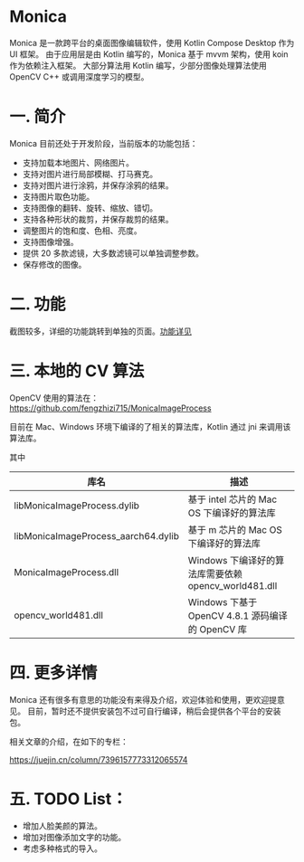 # Monica
Monica 是一款跨平台的桌面图像编辑软件，使用 Kotlin Compose Desktop 作为 UI 框架。 由于应用层是由 Kotlin 编写的，Monica 基于 mvvm 架构，使用 koin 作为依赖注入框架。 大部分算法用 Kotlin 编写，少部分图像处理算法使用 OpenCV C++ 或调用深度学习的模型。

# 一. 简介
Monica 目前还处于开发阶段，当前版本的功能包括：

* 支持加载本地图片、网络图片。
* 支持对图片进行局部模糊、打马赛克。
* 支持对图片进行涂鸦，并保存涂鸦的结果。
* 支持图片取色功能。
* 支持图像的翻转、旋转、缩放、错切。
* 支持各种形状的裁剪，并保存裁剪的结果。
* 调整图片的饱和度、色相、亮度。
* 支持图像增强。
* 提供 20 多款滤镜，大多数滤镜可以单独调整参数。
* 保存修改的图像。


# 二. 功能
截图较多，详细的功能跳转到单独的页面。[功能详见](FUNCTION.md)

# 三. 本地的 CV 算法
OpenCV 使用的算法在：
https://github.com/fengzhizi715/MonicaImageProcess

目前在 Mac、Windows 环境下编译的了相关的算法库，Kotlin 通过 jni 来调用该算法库。

其中

| 库名        | 描述                                       |
|-----------|------------------------------------------|
| libMonicaImageProcess.dylib | 基于 intel 芯片的 Mac OS 下编译好的算法库             |
| libMonicaImageProcess_aarch64.dylib | 基于 m 芯片的 Mac OS 下编译好的算法库                 |
| MonicaImageProcess.dll | Windows 下编译好的算法库需要依赖 opencv_world481.dll |
| opencv_world481.dll | Windows 下基于 OpenCV 4.8.1 源码编译的 OpenCV 库  |


# 四. 更多详情

Monica 还有很多有意思的功能没有来得及介绍，欢迎体验和使用，更欢迎提意见。 目前，暂时还不提供安装包不过可自行编译，稍后会提供各个平台的安装包。

相关文章的介绍，在如下的专栏：

https://juejin.cn/column/7396157773312065574


# 五. TODO List：

* 增加人脸美颜的算法。
* 增加对图像添加文字的功能。
* 考虑多种格式的导入。